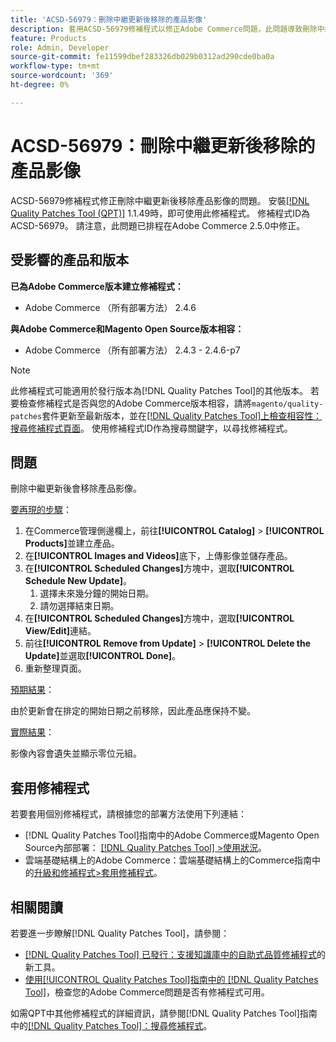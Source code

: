 ```yaml
---
title: 'ACSD-56979：刪除中繼更新後移除的產品影像'
description: 套用ACSD-56979修補程式以修正Adobe Commerce問題，此問題導致刪除中繼更新後會移除產品影像
feature: Products
role: Admin, Developer
source-git-commit: fe11599dbef283326db029b0312ad290cde0ba0a
workflow-type: tm+mt
source-wordcount: '369'
ht-degree: 0%

---
```


# ACSD-56979：刪除中繼更新後移除的產品影像

ACSD-56979修補程式修正刪除中繼更新後移除產品影像的問題。 安裝[[!DNL Quality Patches Tool (QPT)]](https://experienceleague.adobe.com/en/docs/commerce-knowledge-base/kb/announcements/commerce-announcements/magento-quality-patches-released-new-tool-to-self-serve-quality-patches) 1.1.49時，即可使用此修補程式。 修補程式ID為ACSD-56979。 請注意，此問題已排程在Adobe Commerce 2.5.0中修正。

## 受影響的產品和版本

**已為Adobe Commerce版本建立修補程式：**

* Adobe Commerce （所有部署方法） 2.4.6

**與Adobe Commerce和Magento Open Source版本相容：**

* Adobe Commerce （所有部署方法） 2.4.3 - 2.4.6-p7

>[!NOTE]
>
>此修補程式可能適用於發行版本為[!DNL Quality Patches Tool]的其他版本。 若要檢查修補程式是否與您的Adobe Commerce版本相容，請將`magento/quality-patches`套件更新至最新版本，並在[[!DNL Quality Patches Tool]上檢查相容性：搜尋修補程式頁面](https://experienceleague.adobe.com/tools/commerce-quality-patches/index.html)。 使用修補程式ID作為搜尋關鍵字，以尋找修補程式。

## 問題

刪除中繼更新後會移除產品影像。

<u>要再現的步驟</u>：

1. 在Commerce管理側邊欄上，前往&#x200B;**[!UICONTROL Catalog]** > **[!UICONTROL Products]**&#x200B;並建立產品。
1. 在&#x200B;**[!UICONTROL Images and Videos]**&#x200B;底下，上傳影像並儲存產品。
1. 在&#x200B;**[!UICONTROL Scheduled Changes]**&#x200B;方塊中，選取&#x200B;**[!UICONTROL Schedule New Update]**。
   1. 選擇未來幾分鐘的開始日期。
   1. 請勿選擇結束日期。
1. 在&#x200B;**[!UICONTROL Scheduled Changes]**&#x200B;方塊中，選取&#x200B;**[!UICONTROL View/Edit]**&#x200B;連結。
1. 前往&#x200B;**[!UICONTROL Remove from Update]** > **[!UICONTROL Delete the Update]**&#x200B;並選取&#x200B;**[!UICONTROL Done]**。
1. 重新整理頁面。

<u>預期結果</u>：

由於更新會在排定的開始日期之前移除，因此產品應保持不變。

<u>實際結果</u>：

影像內容會遺失並顯示零位元組。

## 套用修補程式

若要套用個別修補程式，請根據您的部署方法使用下列連結：

* [!DNL Quality Patches Tool]指南中的Adobe Commerce或Magento Open Source內部部署： [[!DNL Quality Patches Tool] >使用狀況](/help/tools/quality-patches-tool/usage.md)。
* 雲端基礎結構上的Adobe Commerce：雲端基礎結構上的Commerce指南中的[升級和修補程式>套用修補程式](https://experienceleague.adobe.com/docs/commerce-cloud-service/user-guide/develop/upgrade/apply-patches.html)。

## 相關閱讀

若要進一步瞭解[!DNL Quality Patches Tool]，請參閱：

* [[!DNL Quality Patches Tool] 已發行：支援知識庫中的自助式品質修補程式](https://experienceleague.adobe.com/en/docs/commerce-knowledge-base/kb/announcements/commerce-announcements/magento-quality-patches-released-new-tool-to-self-serve-quality-patches)的新工具。
* [使用[!UICONTROL Quality Patches Tool]指南中的 [!DNL Quality Patches Tool]](/help/tools/quality-patches-tool/patches-available-in-qpt/check-patch-for-magento-issue-with-magento-quality-patches.md)，檢查您的Adobe Commerce問題是否有修補程式可用。


如需QPT中其他修補程式的詳細資訊，請參閱[!DNL Quality Patches Tool]指南中的[[!DNL Quality Patches Tool]：搜尋修補程式](https://experienceleague.adobe.com/tools/commerce-quality-patches/index.html)。
